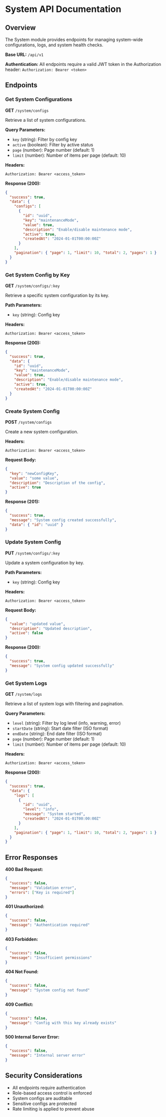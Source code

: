 # System API Documentation

## Overview

The System module provides endpoints for managing system-wide configurations, logs, and system health checks.

**Base URL:** `/api/v1`

**Authentication:** All endpoints require a valid JWT token in the Authorization header: `Authorization: Bearer <token>`

## Endpoints

### Get System Configurations

**GET** `/system/configs`

Retrieve a list of system configurations.

**Query Parameters:**

- `key` (string): Filter by config key
- `active` (boolean): Filter by active status
- `page` (number): Page number (default: 1)
- `limit` (number): Number of items per page (default: 10)

**Headers:**

```
Authorization: Bearer <access_token>
```

**Response (200):**

```json
{
  "success": true,
  "data": {
    "configs": [
      {
        "id": "uuid",
        "key": "maintenanceMode",
        "value": true,
        "description": "Enable/disable maintenance mode",
        "active": true,
        "createdAt": "2024-01-01T00:00:00Z"
      }
    ],
    "pagination": { "page": 1, "limit": 10, "total": 2, "pages": 1 }
  }
}
```

### Get System Config by Key

**GET** `/system/configs/:key`

Retrieve a specific system configuration by its key.

**Path Parameters:**

- `key` (string): Config key

**Headers:**

```
Authorization: Bearer <access_token>
```

**Response (200):**

```json
{
  "success": true,
  "data": {
    "id": "uuid",
    "key": "maintenanceMode",
    "value": true,
    "description": "Enable/disable maintenance mode",
    "active": true,
    "createdAt": "2024-01-01T00:00:00Z"
  }
}
```

### Create System Config

**POST** `/system/configs`

Create a new system configuration.

**Headers:**

```
Authorization: Bearer <access_token>
```

**Request Body:**

```json
{
  "key": "newConfigKey",
  "value": "some value",
  "description": "Description of the config",
  "active": true
}
```

**Response (201):**

```json
{
  "success": true,
  "message": "System config created successfully",
  "data": { "id": "uuid" }
}
```

### Update System Config

**PUT** `/system/configs/:key`

Update a system configuration by key.

**Path Parameters:**

- `key` (string): Config key

**Headers:**

```
Authorization: Bearer <access_token>
```

**Request Body:**

```json
{
  "value": "updated value",
  "description": "Updated description",
  "active": false
}
```

**Response (200):**

```json
{
  "success": true,
  "message": "System config updated successfully"
}
```

### Get System Logs

**GET** `/system/logs`

Retrieve a list of system logs with filtering and pagination.

**Query Parameters:**

- `level` (string): Filter by log level (info, warning, error)
- `startDate` (string): Start date filter (ISO format)
- `endDate` (string): End date filter (ISO format)
- `page` (number): Page number (default: 1)
- `limit` (number): Number of items per page (default: 10)

**Headers:**

```
Authorization: Bearer <access_token>
```

**Response (200):**

```json
{
  "success": true,
  "data": {
    "logs": [
      {
        "id": "uuid",
        "level": "info",
        "message": "System started",
        "createdAt": "2024-01-01T00:00:00Z"
      }
    ],
    "pagination": { "page": 1, "limit": 10, "total": 2, "pages": 1 }
  }
}
```

## Error Responses

**400 Bad Request:**

```json
{
  "success": false,
  "message": "Validation error",
  "errors": ["Key is required"]
}
```

**401 Unauthorized:**

```json
{
  "success": false,
  "message": "Authentication required"
}
```

**403 Forbidden:**

```json
{
  "success": false,
  "message": "Insufficient permissions"
}
```

**404 Not Found:**

```json
{
  "success": false,
  "message": "System config not found"
}
```

**409 Conflict:**

```json
{
  "success": false,
  "message": "Config with this key already exists"
}
```

**500 Internal Server Error:**

```json
{
  "success": false,
  "message": "Internal server error"
}
```

## Security Considerations

- All endpoints require authentication
- Role-based access control is enforced
- System configs are auditable
- Sensitive configs are protected
- Rate limiting is applied to prevent abuse
